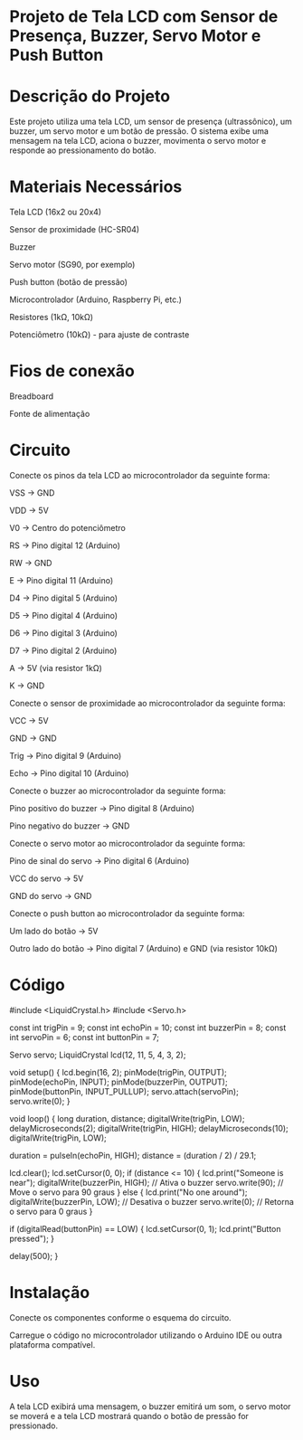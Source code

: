 # Projeto de Tela LCD com Sensor de Presença, Buzzer, Servo Motor e Push Button

# Descrição do Projeto
Este projeto utiliza uma tela LCD, um sensor de presença (ultrassônico), um buzzer, um servo motor e um botão de pressão. O sistema exibe uma mensagem na tela LCD, aciona o buzzer, movimenta o servo motor e responde ao pressionamento do botão.

# Materiais Necessários
Tela LCD (16x2 ou 20x4)

Sensor de proximidade (HC-SR04)

Buzzer

Servo motor (SG90, por exemplo)

Push button (botão de pressão)

Microcontrolador (Arduino, Raspberry Pi, etc.)

Resistores (1kΩ, 10kΩ)

Potenciômetro (10kΩ) - para ajuste de contraste

# Fios de conexão

Breadboard

Fonte de alimentação

# Circuito
Conecte os pinos da tela LCD ao microcontrolador da seguinte forma:

VSS -> GND

VDD -> 5V

V0 -> Centro do potenciômetro

RS -> Pino digital 12 (Arduino)

RW -> GND

E -> Pino digital 11 (Arduino)

D4 -> Pino digital 5 (Arduino)

D5 -> Pino digital 4 (Arduino)

D6 -> Pino digital 3 (Arduino)

D7 -> Pino digital 2 (Arduino)

A -> 5V (via resistor 1kΩ)

K -> GND

Conecte o sensor de proximidade ao microcontrolador da seguinte forma:

VCC -> 5V

GND -> GND

Trig -> Pino digital 9 (Arduino)

Echo -> Pino digital 10 (Arduino)

Conecte o buzzer ao microcontrolador da seguinte forma:

Pino positivo do buzzer -> Pino digital 8 (Arduino)

Pino negativo do buzzer -> GND

Conecte o servo motor ao microcontrolador da seguinte forma:

Pino de sinal do servo -> Pino digital 6 (Arduino)

VCC do servo -> 5V

GND do servo -> GND

Conecte o push button ao microcontrolador da seguinte forma:

Um lado do botão -> 5V

Outro lado do botão -> Pino digital 7 (Arduino) e GND (via resistor 10kΩ)

# Código
#include <LiquidCrystal.h>
#include <Servo.h>

const int trigPin = 9;
const int echoPin = 10;
const int buzzerPin = 8;
const int servoPin = 6;
const int buttonPin = 7;

Servo servo;
LiquidCrystal lcd(12, 11, 5, 4, 3, 2);

void setup() {
  lcd.begin(16, 2);
  pinMode(trigPin, OUTPUT);
  pinMode(echoPin, INPUT);
  pinMode(buzzerPin, OUTPUT);
  pinMode(buttonPin, INPUT_PULLUP);
  servo.attach(servoPin);
  servo.write(0);
}

void loop() {
  long duration, distance;
  digitalWrite(trigPin, LOW);
  delayMicroseconds(2);
  digitalWrite(trigPin, HIGH);
  delayMicroseconds(10);
  digitalWrite(trigPin, LOW);
  
  duration = pulseIn(echoPin, HIGH);
  distance = (duration / 2) / 29.1;

  lcd.clear();
  lcd.setCursor(0, 0);
  if (distance <= 10) {
    lcd.print("Someone is near");
    digitalWrite(buzzerPin, HIGH); // Ativa o buzzer
    servo.write(90); // Move o servo para 90 graus
  } else {
    lcd.print("No one around");
    digitalWrite(buzzerPin, LOW); // Desativa o buzzer
    servo.write(0); // Retorna o servo para 0 graus
  }

  if (digitalRead(buttonPin) == LOW) {
    lcd.setCursor(0, 1);
    lcd.print("Button pressed");
  }

  delay(500);
}

# Instalação

Conecte os componentes conforme o esquema do circuito.

Carregue o código no microcontrolador utilizando o Arduino IDE ou outra plataforma compatível.

# Uso
A tela LCD exibirá uma mensagem, o buzzer emitirá um som, o servo motor se moverá e a tela LCD mostrará quando o botão de pressão for pressionado.